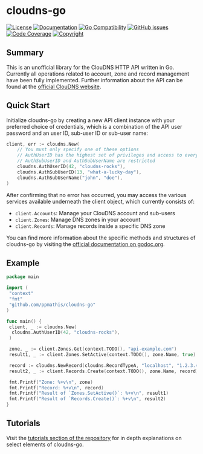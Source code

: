# cloudns-go

[![License](https://img.shields.io/badge/license-MIT-blue.svg)](https://github.com/ppmathis/cloudns-go/LICENSE.txt)
[![Documentation](http://img.shields.io/badge/docs-godoc.org-blue.svg)](https://godoc.org/github.com/ppmathis/cloudns-go)
[![Go Compatibility](https://img.shields.io/badge/golang-1.16+-brightgreen.svg)](https://go.dev/dl/)
[![GitHub issues](https://img.shields.io/github/issues/ppmathis/cloudns-go.svg)](https://github.com/ppmathis/cloudns-go/issues)
[![Code Coverage](https://codecov.io/gh/ppmathis/cloudns-go/branch/main/graph/badge.svg?token=DMZR0O1H69)](https://codecov.io/gh/ppmathis/cloudns-go)
[![Copyright](https://img.shields.io/badge/copyright-Pascal_Mathis-lightgrey.svg)](LICENSE.txt)

## Summary

This is an unofficial library for the ClouDNS HTTP API written in Go. Currently all operations related to account,
zone and record management have been fully implemented. Further information about the API can be found at the
[official ClouDNS website](https://www.cloudns.net/).

## Quick Start

Initialize cloudns-go by creating a new API client instance with your preferred choice of credentials, which is a
combination of the API user password and an user ID, sub-user ID or sub-user name:

```go
client, err := cloudns.New(
    // You must only specify one of these options
    // AuthUserID has the highest set of privileges and access to everything
    // AuthSubUserID and AuthSubUserName are restricted
    cloudns.AuthUserID(42, "cloudns-rocks"),
    cloudns.AuthSubUserID(13, "what-a-lucky-day"),
    cloudns.AuthSubUserName("john", "doe"),
)
```

After confirming that no error has occurred, you may access the various services available underneath the client object,
which currently consists of:

- `client.Accounts`: Manage your ClouDNS account and sub-users
- `client.Zones`: Manage DNS zones in your account
- `client.Records`: Manage records inside a specific DNS zone

You can find more information about the specific methods and structures of cloudns-go by visiting the
[official documentation on godoc.org](https://godoc.org/github.com/ppmathis/cloudns-go).

## Example

```go
package main

import (
 "context"
 "fmt"
 "github.com/ppmathis/cloudns-go"
)

func main() {
 client, _ := cloudns.New(
  cloudns.AuthUserID(42, "cloudns-rocks"),
 )

 zone, _ := client.Zones.Get(context.TODO(), "api-example.com")
 result1, _ := client.Zones.SetActive(context.TODO(), zone.Name, true)

 record := cloudns.NewRecord(cloudns.RecordTypeA, "localhost", "1.2.3.4", 3600)
 result2, _ := client.Records.Create(context.TODO(), zone.Name, record)

 fmt.Printf("Zone: %+v\n", zone)
 fmt.Printf("Record: %+v\n", record)
 fmt.Printf("Result of `Zones.SetActive()`: %+v\n", result1)
 fmt.Printf("Result of `Records.Create()`: %+v\n", result2)
}
```

## Tutorials

Visit the [tutorials section of the
repository](./tutorials/) for in depth
explanations on select elements of cloudns-go.
